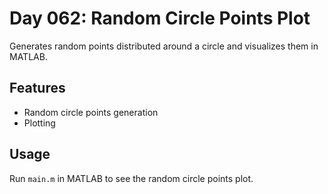
# Day 062: Random Circle Points Plot

Generates random points distributed around a circle and visualizes them in MATLAB.

## Features
- Random circle points generation
- Plotting

## Usage
Run `main.m` in MATLAB to see the random circle points plot.
